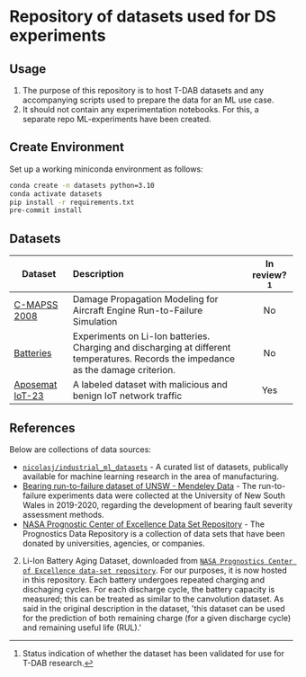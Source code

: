 # Repository of datasets used for DS experiments

## Usage
1. The purpose of this repository is to host T-DAB datasets and any accompanying scripts used to prepare the data for an ML use case.
2. It should not contain any experimentation notebooks. For this, a separate repo ML-experiments have been created.

## Create Environment
Set up a working miniconda environment as follows:
``` bash
conda create -n datasets python=3.10
conda activate datasets
pip install -r requirements.txt
pre-commit install
```

## Datasets
| Dataset       | Description             | In review?[^*] |
| ------------- |:------------------------|:--------------:|
| [C-MAPSS 2008](https://phm-datasets.s3.amazonaws.com/NASA/6.+Turbofan+Engine+Degradation+Simulation+Data+Set.zip)       | Damage Propagation Modeling for Aircraft Engine Run-to-Failure Simulation          | No              |
| [Batteries](https://phm-datasets.s3.amazonaws.com/NASA/5.+Battery+Data+Set.zip)    | Experiments on Li-Ion batteries. Charging and discharging at different temperatures. Records the impedance as the damage criterion. | No             |
| [Aposemat IoT-23](https://www.stratosphereips.org/datasets-iot23) | A labeled dataset with malicious and benign IoT network traffic  | Yes |

[^*]: Status indication of whether the dataset has been validated for use for T-DAB research.

## References
Below are collections of data sources:
* [`nicolasj/industrial_ml_datasets`](https://github.com/nicolasj92/industrial-ml-datasets) - A curated list of datasets, publically available for machine learning research in the area of manufacturing.
* [Bearing run-to-failure dataset of UNSW - Mendeley Data](https://data.mendeley.com/datasets/h4df4mgrfb/3) - The run-to-failure experiments data were collected at the University of New South Wales in 2019-2020, regarding the development of bearing fault severity assessment methods.
* [NASA Prognostic Center of Excellence Data Set Repository](https://www.nasa.gov/content/prognostics-center-of-excellence-data-set-repository) - The Prognostics Data Repository is a collection of data sets that have been donated by universities, agencies, or companies.

2. Li-Ion Battery Aging Dataset, downloaded from [`NASA Prognostics Center of Excellence data-set repository`](https://www.nasa.gov/content/prognostics-center-of-excellence-data-set-repository). For our purposes, it is now hosted in this repository. Each battery undergoes repeated charging and dischaging cycles. For each discharge cycle, the battery capacity is measured; this can be treated as similar to the canvolution dataset. As said in the original description in the dataset, 'this dataset can be used for the prediction of both remaining charge (for a given discharge cycle) and remaining useful life (RUL).'
